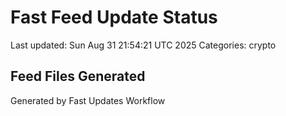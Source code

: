 # Fast Feed Update Status
Last updated: Sun Aug 31 21:54:21 UTC 2025
Categories: crypto

## Feed Files Generated

Generated by Fast Updates Workflow
